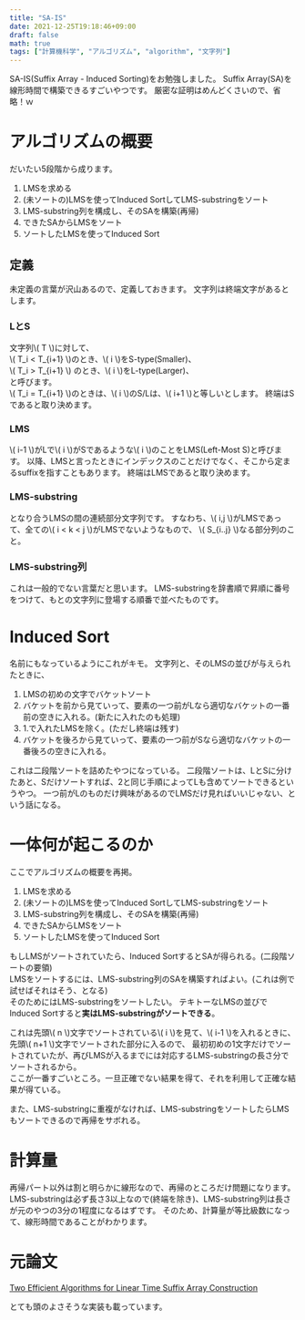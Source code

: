 ```yaml
---
title: "SA-IS"
date: 2021-12-25T19:18:46+09:00
draft: false
math: true
tags: ["計算機科学", "アルゴリズム", "algorithm", "文字列"]
---
```


SA-IS(Suffix Array - Induced Sorting)をお勉強しました。
Suffix Array(SA)を線形時間で構築できるすごいやつです。
厳密な証明はめんどくさいので、省略！ｗ

# アルゴリズムの概要
だいたい5段階から成ります。
1. LMSを求める
2. (未ソートの)LMSを使ってInduced SortしてLMS-substringをソート
3. LMS-substring列を構成し、そのSAを構築(再帰)
4. できたSAからLMSをソート
5. ソートしたLMSを使ってInduced Sort

## 定義
未定義の言葉が沢山あるので、定義しておきます。
文字列は終端文字があるとします。
### LとS
文字列\\( T \\)に対して、  
\\( T_i < T_{i+1} \\)のとき、\\( i \\)をS-type(Smaller)、  
\\( T_i > T_{i+1} \\) のとき、\\( i \\)をL-type(Larger)、  
と呼びます。  
\\( T_i = T_{i+1} \\)のときは、\\( i \\)のS/Lは、\\( i+1 \\)と等しいとします。
終端はSであると取り決めます。
### LMS
\\( i-1 \\)がLで\\( i \\)がSであるような\\( i \\)のことをLMS(Left-Most S)と呼びます。
以降、LMSと言ったときにインデックスのことだけでなく、そこから定まるsuffixを指すこともあります。
終端はLMSであると取り決めます。
### LMS-substring
となり合うLMSの間の連続部分文字列です。
すなわち、\\( i,j \\)がLMSであって、全ての\\( i < k < j \\)がLMSでないようなもので、
\\( S_{i..j} \\)なる部分列のこと。
### LMS-substring列
これは一般的でない言葉だと思います。
LMS-substringを辞書順で昇順に番号をつけて、もとの文字列に登場する順番で並べたものです。

# Induced Sort
名前にもなっているようにこれがキモ。
文字列と、そのLMSの並びが与えられたときに、
1. LMSの初めの文字でバケットソート
2. バケットを前から見ていって、要素の一つ前がLなら適切なバケットの一番前の空きに入れる。(新たに入れたのも処理)
3. 1.で入れたLMSを除く。(ただし終端は残す)
4. バケットを後ろから見ていって、要素の一つ前がSなら適切なバケットの一番後ろの空きに入れる。

これは二段階ソートを詰めたやつになっている。
二段階ソートは、LとSに分けたあと、Sだけソートすれば、2と同じ手順によってLも含めてソートできるというやつ。
一つ前がLのものだけ興味があるのでLMSだけ見ればいいじゃない、という話になる。

# 一体何が起こるのか
ここでアルゴリズムの概要を再掲。
1. LMSを求める
2. (未ソートの)LMSを使ってInduced SortしてLMS-substringをソート
3. LMS-substring列を構成し、そのSAを構築(再帰)
4. できたSAからLMSをソート
5. ソートしたLMSを使ってInduced Sort

もしLMSがソートされていたら、Induced SortするとSAが得られる。(二段階ソートの要領)  
LMSをソートするには、LMS-substring列のSAを構築すればよい。(これは例で試せばそれはそう、となる)  
そのためにはLMS-substringをソートしたい。
テキトーなLMSの並びでInduced Sortすると**実はLMS-substringがソートできる**。

これは先頭\\( n \\)文字でソートされている\\( i \\)を見て、\\( i-1 \\)を入れるときに、先頭\\( n+1 \\)文字でソートされた部分に入るので、
最初初めの1文字だけでソートされていたが、再びLMSが入るまでには対応するLMS-substringの長さ分でソートされるから。  
ここが一番すごいところ。一旦正確でない結果を得て、それを利用して正確な結果が得ている。

また、LMS-substringに重複がなければ、LMS-substringをソートしたらLMSもソートできるので再帰をサボれる。

# 計算量
再帰パート以外は割と明らかに線形なので、再帰のところだけ問題になります。
LMS-substringは必ず長さ3以上なので(終端を除き)、LMS-substring列は長さが元のやつの3分の1程度になるはずです。
そのため、計算量が等比級数になって、線形時間であることがわかります。

# 元論文
[Two Efficient Algorithms for Linear Time Suffix Array Construction](https://ieeexplore.ieee.org/document/5582081)

とても頭のよさそうな実装も載っています。
